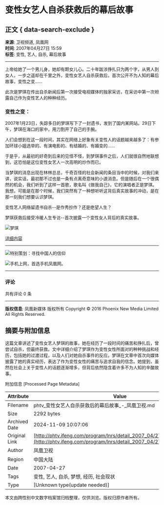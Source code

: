 # 变性女艺人自杀获救后的幕后故事

## 正文 { data-search-exclude }


**来源**: 卫视频道, 凤凰网  
**时间**: 2007年04月27日 15:59  
**标签**: 变性, 艺人, 自杀, 幕后故事

---

上帝给她了一个男儿身，她却有颗女儿心。二十年跋涉挣扎只为两个字，从男人到女人，一步之遥却在千里之外，变性女艺人自杀获救后，首次公开不为人知的幕后故事，变性之变……

此次是梦琪在传出自杀新闻后第一次接受电视媒体的独家采访，在采访中第一次袒露自己作为变性艺人的种种经历。

### 变性之变：

2007年1月23日，失踪多日的梦琪写下了一封遗书，发到了国内某网站。29日下午，梦琪在海口的家中，用刀割开了自己的手腕。

人们会想到在这一段时间，其实在网络上好象有关变性人的话题越来越多了：有参加环球小姐选举的、有演电影的、有结婚的、有婚变的……

于是乎，从最初的好奇到后来的见怪不怪，到梦琪事件之后，人们就很自然地联想到，这恐怕是这位变性女艺人一次高明的炒作而已。

当梦琪的消息出现在林林总总，千奇百怪的社会新闻的条目当中的时候，对我们来讲，说实话，最初那不过也是一条有点离奇意味的小道消息。但是随后在一个很偶然的机会，我们听到了这样一首歌，歌名叫《做我自己》，它的演唱者正是梦琪。我想，可能是在那个时候，我们突然有了一种想听听这背后真实故事的冲动，是在那一刻我们想要认识梦琪。

变性艺人网络留遗书自杀--是作秀抄作？还是绝望人生？

梦琪获救后接受冷暖人生专访--首次披露一个变性女人背后的真实故事。

![梦琪](http://img.ifeng.com/res/200610/1017_408.gif)

[详细内容](http://blog.ifeng.com/index.php/uid_620203_action_viewspace_itemid_773241)

---

![特别策划：寻找中国人的信仰](http://img.ifeng.com/tres/pub_res/final_image/websj01.gif)

![手机上网，首选手机凤凰网。](http://img.ifeng.com/tres/pub_res/final_image/websj03.gif)

---

### 评论

共有评论 0 条  

---

**版权信息**: 凤凰新媒体 版权所有 Copyright © 2016 Phoenix New Media Limited All Rights Reserved.

## 摘要与附加信息

<!-- tcd_abstract -->
这篇文章讲述了变性女艺人梦琪的故事，她在经历了一段时间的痛苦和挣扎后，曾尝试自杀，但最终获救。文中详细介绍了梦琪作为变性女性所面对的种种挑战和经历，包括她的过渡过程，以及人们对她自杀事件的反应。梦琪在文章中首次向媒体披露了她的真实经历，表达了作为变性女性的痛苦与追求自我的信念。她提到，虽然在社会上关于变性人的话题逐渐增多，但背后依然隐含着许多不为人知的辛酸故事。
<!-- tcd_abstract_end -->

附加信息 [Processed Page Metadata]

| Attribute       | Value                                  |
|-----------------|----------------------------------------|
| Filename        | phtv_变性女艺人自杀获救后的幕后故事_-_凤凰卫视.md                             |
| Size            | 2292 bytes                           |
| Archived Date   | 2024-11-09 10:07:06                             |
| Original Link   | [http://phtv.ifeng.com/program/lnrs/detail_2007_04/27/1061640_0.shtml](http://phtv.ifeng.com/program/lnrs/detail_2007_04/27/1061640_0.shtml)                       |
| Author          | 凤凰卫视                               |
| Region          | 中国大陆                               |
| Date            | 2007-04-27                                 |
| Tags            | 变性, 艺人, 自杀, 梦想, 经历, 社会现状                                 |
| Type            | [Unknown type(update needed)]                                 |
<!-- tcd_table_end -->

本文由跨性别中文数字档案馆归档整理，仅供浏览。版权归原作者所有。
